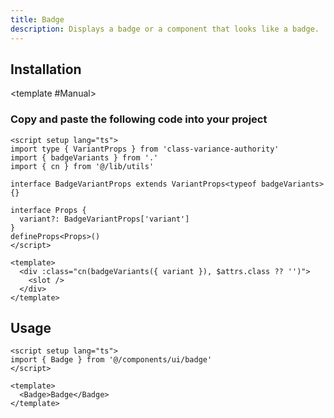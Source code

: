 ```yaml
---
title: Badge
description: Displays a badge or a component that looks like a badge.
---
```



<ComponentPreview name="BadgeDemo"  /> 

## Installation

<TabPreview name="CLI">
<template #CLI>

```bash
npx shadcn-vue@latest add badge
```
</template>

<template #Manual>

<Steps>

### Copy and paste the following code into your project

```vue
<script setup lang="ts">
import type { VariantProps } from 'class-variance-authority'
import { badgeVariants } from '.'
import { cn } from '@/lib/utils'

interface BadgeVariantProps extends VariantProps<typeof badgeVariants> {}

interface Props {
  variant?: BadgeVariantProps['variant']
}
defineProps<Props>()
</script>

<template>
  <div :class="cn(badgeVariants({ variant }), $attrs.class ?? '')">
    <slot />
  </div>
</template>
```

</Steps>

</template>
</TabPreview>

## Usage

```vue
<script setup lang="ts">
import { Badge } from '@/components/ui/badge'
</script>

<template>
  <Badge>Badge</Badge>
</template>
```